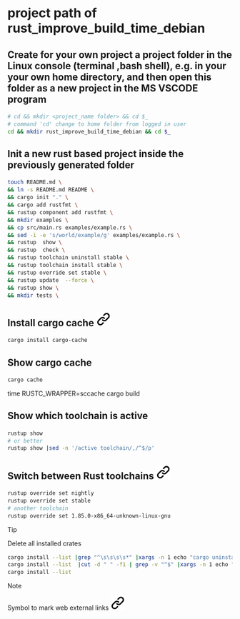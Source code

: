 # project path of rust_improve_build_time_debian
<!-- To comply with the format -->
## Create for your own project a project folder in the Linux console (terminal ,bash shell), e.g. in your your own home directory, and then open this folder as a new project in the MS VSCODE program
<!-- To comply with the format -->
```bash <!-- markdownlint-disable-line code-block-style -->
# cd && mkdir <project_name folder> && cd $_
# command 'cd' change to home folder from logged in user
cd && mkdir rust_improve_build_time_debian && cd $_
```
<!-- To comply with the format -->
## Init a new rust based project inside the previously generated folder
<!-- To comply with the format -->
```bash <!-- markdownlint-disable-line code-block-style -->
touch README.md \
&& ln -s README.md README \
&& cargo init "." \
&& cargo add rustfmt \
&& rustup component add rustfmt \
&& mkdir examples \
&& cp src/main.rs examples/example.rs \
&& sed -i -e 's/world/example/g' examples/example.rs \
&& rustup  show \
&& rustup  check \
&& rustup toolchain uninstall stable \
&& rustup toolchain install stable \
&& rustup override set stable \
&& rustup update  --force \
&& rustup show \
&& mkdir tests \

```

## Install cargo cache [![alt text][1]](https://crates.io/crates/cargo-cache)
<!-- keep the format -->
```bash <!-- markdownlint-disable-line code-block-style -->
cargo install cargo-cache
```
<!-- keep the format -->
## Show cargo cache
<!-- keep the format -->
```bash <!-- markdownlint-disable-line code-block-style -->
cargo cache
```
time RUSTC_WRAPPER=sccache cargo build

<!-- keep the format -->
## Show which toolchain is active
<!-- keep the format -->
```bash <!-- markdownlint-disable-line code-block-style -->
rustup show
# or better
rustup show |sed -n '/active toolchain/,/^$/p'
```
<!-- keep the format -->
## Switch between Rust toolchains  [![alt text][1]](https://stackoverflow.com/questions/58226545/how-to-switch-between-rust-toolchains)
<!-- keep the format -->
```bash <!-- markdownlint-disable-line code-block-style -->
rustup override set nightly
rustup override set stable
# another toolchain
rustup override set 1.85.0-x86_64-unknown-linux-gnu
```
<!-- keep the format -->
>[!TIP]
>Delete all installed crates
<!-- To comply with the format -->
```bash <!-- markdownlint-disable-line code-block-style -->
cargo install --list |grep "^\s\s\s\s*" |xargs -n 1 echo "cargo uninstall " >/tmp/uninstall.txt
cargo install --list  |cut -d " " -f1 | grep -v "^$" |xargs -n 1 echo "cargo uninstall "
cargo install --list
```
<!-- To comply with the format -->
<!-- keep the format -->
>[!NOTE]
>Symbol to mark web external links [![alt text][1]](./README.md)
<!-- make folder and download the link sign vai curl -->
<!-- mkdir -p img && curl --create-dirs --output-dir img -O  "https://raw.githubusercontent.com/MathiasStadler/link_symbol_svg/refs/heads/main/link_symbol.svg"-->
<!-- Link sign - Don't Found a better way :-( - You know a better method? - send me a email -->
[1]: ./img/link_symbol.svg
